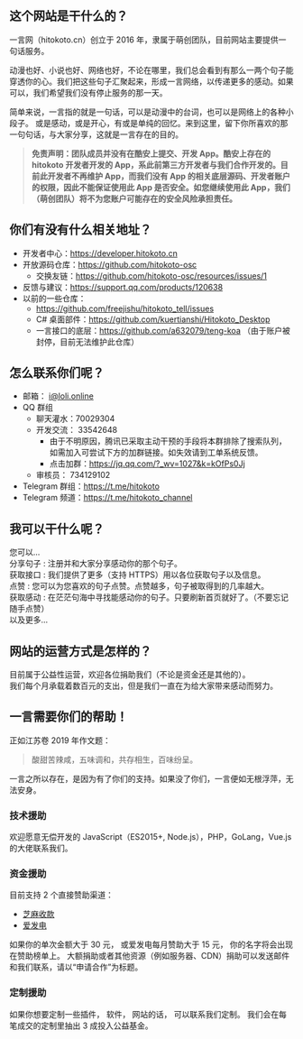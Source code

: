 ## 这个网站是干什么的？

一言网（hitokoto.cn）创立于 2016 年，隶属于萌创团队，目前网站主要提供一句话服务。
  
动漫也好、小说也好、网络也好，不论在哪里，我们总会看到有那么一两个句子能穿透你的心。我们把这些句子汇聚起来，形成一言网络，以传递更多的感动。如果可以，我们希望我们没有停止服务的那一天。
  
简单来说，一言指的就是一句话，可以是动漫中的台词，也可以是网络上的各种小段子。
或是感动，或是开心，有或是单纯的回忆。来到这里，留下你所喜欢的那一句句话，与大家分享，这就是一言存在的目的。

> **免责声明：团队成员并没有在酷安上提交、开发 App。酷安上存在的 hitokoto 开发者开发的 App，系此前第三方开发者与我们合作开发的。目前此开发者不再维护 App，而我们没有 App 的相关底层源码、开发者账户的权限，因此不能保证使用此 App 是否安全。如您继续使用此 App，我们（萌创团队）将不为您账户可能存在的安全风险承担责任。**

## 你们有没有什么相关地址？
* 开发者中心：https://developer.hitokoto.cn
* 开放源码仓库：https://github.com/hitokoto-osc
  * 交换友链：https://github.com/hitokoto-osc/resources/issues/1
* 反馈与建议：https://support.qq.com/products/120638
* 以前的一些仓库：
  * https://github.com/freejishu/hitokoto_tell/issues
  * C# 桌面部件：https://github.com/kuertianshi/Hitokoto_Desktop
  * 一言接口的底层：https://github.com/a632079/teng-koa （由于账户被封停，目前无法维护此仓库）

## 怎么联系你们呢？
* 邮箱： <i@loli.online>
* QQ 群组
  * 聊天灌水：70029304
  * 开发交流： 33542648
    * 由于不明原因，腾讯已采取主动干预的手段将本群排除了搜索队列，如需加入可尝试下方的加群链接。如失效请到工单系统反馈。
    * 点击加群：https://jq.qq.com/?_wv=1027&k=kOfPs0Jj
  * 审核员： 734129102
* Telegram 群组：https://t.me/hitokoto
* Telegram 频道：https://t.me/hitokoto_channel

## 我可以干什么呢？

您可以...  
分享句子 : 注册并和大家分享感动你的那个句子。  
获取接口 : 我们提供了更多（支持 HTTPS）用以各位获取句子以及信息。  
点赞 : 您可以为您喜欢的句子点赞。点赞越多，句子被取得到的几率越大。  
获取感动 : 在茫茫句海中寻找能感动你的句子。只要刷新首页就好了。（不要忘记随手点赞）  
以及更多...  

## 网站的运营方式是怎样的？

目前属于公益性运营，欢迎各位捐助我们（不论是资金还是其他的）。  
我们每个月承载着数百元的支出，但是我们一直在为给大家带来感动而努力。  

## 一言需要你们的帮助！

正如江苏卷 2019 年作文题：

> 酸甜苦辣咸，五味调和，共存相生，百味纷呈。

一言之所以存在，是因为有了你们的支持。如果没了你们，一言便如无根浮萍，无法安身。

### 技术援助

欢迎愿意无偿开发的 JavaScript（ES2015+, Node.js），PHP，GoLang，Vue.js 的大佬联系我们。

### 资金援助

目前支持 2 个直接赞助渠道：
* [芝麻收款](https://piccdn.freejishu.com/images/2019/07/21/PnYhyB.jpg)
* [爱发电](https://afdian.net/@hitokoto)

如果你的单次金额大于 30 元， 或爱发电每月赞助大于 15 元， 你的名字将会出现在赞助榜单上。
大额捐助或者其他资源（例如服务器、CDN）捐助可以发送邮件和我们联系，请以“申请合作”为标题。

### 定制援助

如果你想要定制一些插件， 软件， 网站的话， 可以联系我们定制。 我们会在每笔成交的定制里抽出 3 成投入公益基金。
